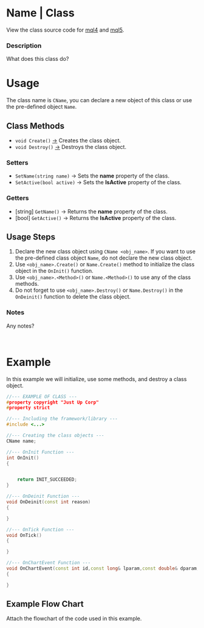 # Name | Class
View the class source code for [mql4]() and [mql5](). <br>

### Description
What does this class do?

# Usage
The class name is `CName`, you can declare a new object of this class or use the pre-defined object `Name`.

## Class Methods
- `void Create()` [->]() Creates the class object.
- `void Destroy()` [->]() Destroys the class object.

### Setters
- `SetName(string name)` -> Sets the **name** property of the class.
- `SetActive(bool active)` -> Sets the **IsActive** property of the class.

### Getters
- [string] `GetName()` -> Returns the **name** property of the class.
- [bool] `GetActive()` -> Returns the **IsActive** property of the class.

## Usage Steps
1. Declare the new class object using `CName <obj_name>`. If you want to use the pre-defined class object `Name`, do not declare the new class object.
2. Use `<obj_name>.Create()` or `Name.Create()` method to initialize the class object in the `OnInit()` function.
3. Use `<obj_name>.<Method>()` or `Name.<Method>()` to use any of the class methods.
4. Do not forget to use `<obj_name>.Destroy()` or `Name.Destroy()` in the `OnDeinit()` function to delete the class object.

### Notes
Any notes?

<br>

# Example
In this example we will initialize, use some methods, and destroy a class object.

```cpp
//--- EXAMPLE OF CLASS ---
#property copyright "Just Up Corp"
#property strict

//--- Including the framework/library ---
#include <...>

//--- Creating the class objects ---
CName name;

//--- OnInit Function ---
int OnInit()
{


    return INIT_SUCCEEDED;
}

//--- OnDeinit Function ---
void OnDeinit(const int reason)
{

}

//--- OnTick Function ---
void OnTick()
{

}

//--- OnChartEvent Function ---
void OnChartEvent(const int id,const long& lparam,const double& dparam,const string& sparam)
{

}
```

## Example Flow Chart
Attach the flowchart of the code used in this example.